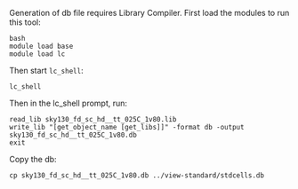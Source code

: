 Generation of db file requires Library Compiler.
First load the modules to run this tool:
```
bash
module load base
module load lc
```
Then start `lc_shell`:
```
lc_shell
```
Then in the lc_shell prompt, run:
```
read_lib sky130_fd_sc_hd__tt_025C_1v80.lib
write_lib "[get_object_name [get_libs]]" -format db -output sky130_fd_sc_hd__tt_025C_1v80.db
exit
```
Copy the db:
```
cp sky130_fd_sc_hd__tt_025C_1v80.db ../view-standard/stdcells.db
```
